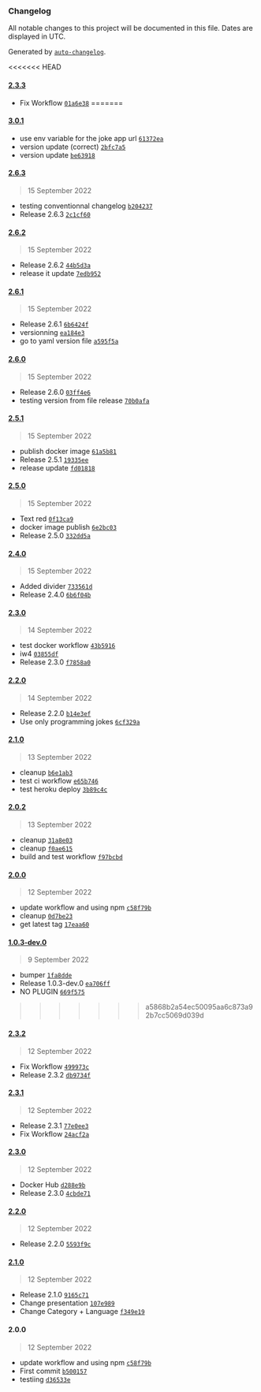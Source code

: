### Changelog

All notable changes to this project will be documented in this file. Dates are displayed in UTC.

Generated by [`auto-changelog`](https://github.com/CookPete/auto-changelog).

<<<<<<< HEAD
#### [2.3.3](https://github.com/Ampersander/joke-app/compare/2.3.2...2.3.3)

- Fix Workflow [`01a6e38`](https://github.com/Ampersander/joke-app/commit/01a6e38d1e54025b45462f9d9e3c73dc4b4cef93)
=======
#### [3.0.1](https://github.com/MohammadBnei/joke-app/compare/2.6.3...3.0.1)

- use env variable for the joke app url [`61372ea`](https://github.com/MohammadBnei/joke-app/commit/61372ea6eace64b6891683c4b7bde847a42aec96)
- version update (correct) [`2bfc7a5`](https://github.com/MohammadBnei/joke-app/commit/2bfc7a561bf5dca210c9e20e5420c4aed67ee0df)
- version update [`be63918`](https://github.com/MohammadBnei/joke-app/commit/be639188fb9e096e8b43bb1889983f4e4718f4ad)

#### [2.6.3](https://github.com/MohammadBnei/joke-app/compare/2.6.2...2.6.3)

> 15 September 2022

- testing conventionnal changelog [`b204237`](https://github.com/MohammadBnei/joke-app/commit/b204237d7908a9f002b6f56d4c597b1bfab7be3a)
- Release 2.6.3 [`2c1cf60`](https://github.com/MohammadBnei/joke-app/commit/2c1cf6066e2dc29f42888e335d2f83152b0cc4b2)

#### [2.6.2](https://github.com/MohammadBnei/joke-app/compare/2.6.1...2.6.2)

> 15 September 2022

- Release 2.6.2 [`44b5d3a`](https://github.com/MohammadBnei/joke-app/commit/44b5d3a1f6d527a22270406ef82280839d17789c)
- release it update [`7edb952`](https://github.com/MohammadBnei/joke-app/commit/7edb952423fa64f9b72744bca810c5f5a7c5fd28)

#### [2.6.1](https://github.com/MohammadBnei/joke-app/compare/2.6.0...2.6.1)

> 15 September 2022

- Release 2.6.1 [`6b6424f`](https://github.com/MohammadBnei/joke-app/commit/6b6424f24567f250dea329a9873a647cfcfed2c3)
- versionning [`ea184e3`](https://github.com/MohammadBnei/joke-app/commit/ea184e399eafee8f42c220ce003b1f9143912c57)
- go to yaml version file [`a595f5a`](https://github.com/MohammadBnei/joke-app/commit/a595f5ae41eb9990ada719bcc37aa5de0e48cd91)

#### [2.6.0](https://github.com/MohammadBnei/joke-app/compare/2.5.1...2.6.0)

> 15 September 2022

- Release 2.6.0 [`03ff4e6`](https://github.com/MohammadBnei/joke-app/commit/03ff4e6c0cf2827628110c17241ef2a2cca4e086)
- testing version from file release [`70b0afa`](https://github.com/MohammadBnei/joke-app/commit/70b0afac6eb138b7bef6d09fc0a4d8dfb97b62b7)

#### [2.5.1](https://github.com/MohammadBnei/joke-app/compare/2.5.0...2.5.1)

> 15 September 2022

- publish docker image [`61a5b81`](https://github.com/MohammadBnei/joke-app/commit/61a5b81447f4d3368b0946cf182f2c067f26f2b4)
- Release 2.5.1 [`19335ee`](https://github.com/MohammadBnei/joke-app/commit/19335eea357cb6169c41baa8e21018935dd2d5c7)
- release update [`fd01818`](https://github.com/MohammadBnei/joke-app/commit/fd01818f4578c6bdf8c292cea8de2bc86446914b)

#### [2.5.0](https://github.com/MohammadBnei/joke-app/compare/2.4.0...2.5.0)

> 15 September 2022

- Text red [`0f13ca9`](https://github.com/MohammadBnei/joke-app/commit/0f13ca92513da1020a36e1818f41fd35cab52a12)
- docker image publish [`6e2bc03`](https://github.com/MohammadBnei/joke-app/commit/6e2bc0323b0c375a44e4a563a8d5aa2e705884ec)
- Release 2.5.0 [`332dd5a`](https://github.com/MohammadBnei/joke-app/commit/332dd5a0aaa243ee8fa95da63041f88e32f503b2)

#### [2.4.0](https://github.com/MohammadBnei/joke-app/compare/2.3.0...2.4.0)

> 15 September 2022

- Added divider [`733561d`](https://github.com/MohammadBnei/joke-app/commit/733561d2cb1c7ab2152199fe13d20bb32afd47f9)
- Release 2.4.0 [`6b6f04b`](https://github.com/MohammadBnei/joke-app/commit/6b6f04b78fa99daa86d2aed7f60f9e0e87b99834)

#### [2.3.0](https://github.com/MohammadBnei/joke-app/compare/2.2.0...2.3.0)

> 14 September 2022

- test docker workflow [`43b5916`](https://github.com/MohammadBnei/joke-app/commit/43b5916c541eccd109ec548552c9384393aa4243)
- iw4 [`03855df`](https://github.com/MohammadBnei/joke-app/commit/03855df4c5333e7e4dd5cd71a233ae67f937fea1)
- Release 2.3.0 [`f7858a0`](https://github.com/MohammadBnei/joke-app/commit/f7858a0309876915bcc3ff33f4dc5d83709b4268)

#### [2.2.0](https://github.com/MohammadBnei/joke-app/compare/2.1.0...2.2.0)

> 14 September 2022

- Release 2.2.0 [`b14e3ef`](https://github.com/MohammadBnei/joke-app/commit/b14e3ef434c2ead6bd98afa5f356044d84ec64f5)
- Use only programming jokes [`6cf329a`](https://github.com/MohammadBnei/joke-app/commit/6cf329a3f6dab860cf801dbee41a4eb650912489)

#### [2.1.0](https://github.com/MohammadBnei/joke-app/compare/2.0.2...2.1.0)

> 13 September 2022

- cleanup [`b6e1ab3`](https://github.com/MohammadBnei/joke-app/commit/b6e1ab3422cc354533a2c4f600c9a057c00d2d47)
- test ci workflow [`e65b746`](https://github.com/MohammadBnei/joke-app/commit/e65b746ea64b9fe5740ac5c37b2ec7f4d7bb32aa)
- test heroku deploy [`3b89c4c`](https://github.com/MohammadBnei/joke-app/commit/3b89c4c053b60a3138e3237b6aa1b10307917f4a)

#### [2.0.2](https://github.com/MohammadBnei/joke-app/compare/2.0.0...2.0.2)

> 13 September 2022

- cleanup [`31a8e03`](https://github.com/MohammadBnei/joke-app/commit/31a8e03ea3610ebdc8e15481dd8dfb86488f9fa2)
- cleanup [`f0ae615`](https://github.com/MohammadBnei/joke-app/commit/f0ae6158c344cf5784328aabc5b14e39c9283fb4)
- build and test workflow [`f97bcbd`](https://github.com/MohammadBnei/joke-app/commit/f97bcbd7f9dde8a2ff2551156d11ef5b5ecf85d7)

#### [2.0.0](https://github.com/MohammadBnei/joke-app/compare/1.0.3-dev.0...2.0.0)

> 12 September 2022

- update workflow and using npm [`c58f79b`](https://github.com/MohammadBnei/joke-app/commit/c58f79b33285dd5676bdfdb95ee94331b5499373)
- cleanup [`0d7be23`](https://github.com/MohammadBnei/joke-app/commit/0d7be23fa8b200e6c7389373ab4c697e90eeb661)
- get latest tag [`17eaa60`](https://github.com/MohammadBnei/joke-app/commit/17eaa60a014c52b69bd4edcef1dd417e65669c31)

#### [1.0.3-dev.0](https://github.com/MohammadBnei/joke-app/compare/1.0.2...1.0.3-dev.0)

> 9 September 2022

- bumper [`1fa8dde`](https://github.com/MohammadBnei/joke-app/commit/1fa8ddef396e5435e7ed4880d622bb1697352917)
- Release 1.0.3-dev.0 [`ea706ff`](https://github.com/MohammadBnei/joke-app/commit/ea706ff6c78e209183e49fe7588b4ecda8ca6454)
- NO PLUGIN [`669f575`](https://github.com/MohammadBnei/joke-app/commit/669f5753cd8e24afbbb56d880e176d953e597ac2)
>>>>>>> a5868b2a54ec50095aa6c873a92b7cc5069d039d

#### [2.3.2](https://github.com/Ampersander/joke-app/compare/2.3.1...2.3.2)

> 12 September 2022

- Fix Workflow [`499973c`](https://github.com/Ampersander/joke-app/commit/499973c3e4c9eacf13883b246dadeeec84430468)
- Release 2.3.2 [`db9734f`](https://github.com/Ampersander/joke-app/commit/db9734f6fc9b87552d39dcdd8553e8bdd3f40a35)

#### [2.3.1](https://github.com/Ampersander/joke-app/compare/2.3.0...2.3.1)

> 12 September 2022

- Release 2.3.1 [`77e0ee3`](https://github.com/Ampersander/joke-app/commit/77e0ee36595b50b6a7c20c088ca83139aa653a2f)
- Fix Workflow [`24acf2a`](https://github.com/Ampersander/joke-app/commit/24acf2ac935561f5443e3ddde947e41781626a45)

#### [2.3.0](https://github.com/Ampersander/joke-app/compare/2.2.0...2.3.0)

> 12 September 2022

- Docker Hub [`d288e9b`](https://github.com/Ampersander/joke-app/commit/d288e9b1720ecc5db056e25f9e7cdafb5708be6e)
- Release 2.3.0 [`4cbde71`](https://github.com/Ampersander/joke-app/commit/4cbde71861ec53729604f966c4e7a9fa8971bc9a)

#### [2.2.0](https://github.com/Ampersander/joke-app/compare/2.1.0...2.2.0)

> 12 September 2022

- Release 2.2.0 [`5593f9c`](https://github.com/Ampersander/joke-app/commit/5593f9c9e922d17884993579e6ca8e06071fe2b7)

#### [2.1.0](https://github.com/Ampersander/joke-app/compare/2.0.0...2.1.0)

> 12 September 2022

- Release 2.1.0 [`9165c71`](https://github.com/Ampersander/joke-app/commit/9165c71d513fe456980701d9ac07d288acce60a3)
- Change presentation [`107e989`](https://github.com/Ampersander/joke-app/commit/107e98940bcb77fae588c4b251adcc003b12921c)
- Change Category + Language [`f349e19`](https://github.com/Ampersander/joke-app/commit/f349e19130074cad41b72c0bf2908f72601e0401)

#### 2.0.0

> 12 September 2022

- update workflow and using npm [`c58f79b`](https://github.com/Ampersander/joke-app/commit/c58f79b33285dd5676bdfdb95ee94331b5499373)
- First commit [`b500157`](https://github.com/Ampersander/joke-app/commit/b50015746a0070527701cc6088e8caf30136df6c)
- testiing [`d36533e`](https://github.com/Ampersander/joke-app/commit/d36533e09d3cad2181edfb40175335b0eb39e1af)
